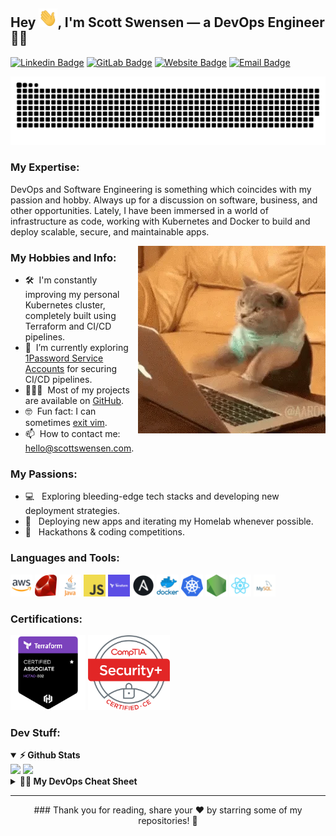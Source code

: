 ## Hey <img alt="Hey" src="./assets/hey.gif" width="30px" height="30px" />, I'm Scott Swensen — a DevOps Engineer 👨‍💻

[![Linkedin Badge](https://img.shields.io/badge/-@scott--swensen-0e76a8?style=flat-square&logo=Linkedin&logoColor=white)](https://linkedin.com/in/Scott-Swensen/)
[![GitLab Badge](https://img.shields.io/badge/-@scottswensen-FC6D26?style=flat-square&logo=GitLab&logoColor=white)](https://gitlab.com/scottswensen/)
[![Website Badge](https://img.shields.io/badge/-scottswensen.com-3b5998?style=flat-square&logo=google-chrome&logoColor=white)](https://scottswensen.com/)
[![Email Badge](https://img.shields.io/badge/-hello@scottswensen.com-08851b?style=flat-square&logo=gmail&logoColor=white)](mailto:hello@scottswensen.com)

<img src="./assets/github-snake-dark.svg" />

### My Expertise:

DevOps and Software Engineering is something which coincides with my passion and hobby. Always up for a discussion on
software, business, and other opportunities. Lately, I have been immersed in a world of infrastructure as code, working
with Kubernetes and Docker to build and deploy scalable, secure, and maintainable apps.

<img align="right" alt="Coding Cat" src="./assets/coding.webp" />

### My Hobbies and Info:

- 🛠&nbsp; I'm constantly improving my personal Kubernetes cluster, completely built using Terraform and CI/CD pipelines.
- 🔐&nbsp; I’m currently exploring [1Password Service Accounts](https://blog.1password.com/1password-service-accounts/)
  for securing CI/CD pipelines.
- 👨🏻‍💻&nbsp; Most of my projects are available on [GitHub](https://github.com/sswensen).
- 🤓&nbsp; Fun fact: I can sometimes [exit vim](./assets/vim.jpg).
- 📫&nbsp; How to contact me: [hello@scottswensen.com](mailto:hello@scottswensen.com).

### My Passions:

- 💻 &nbsp; Exploring bleeding-edge tech stacks and developing new deployment strategies.
- 🔬 &nbsp; Deploying new apps and iterating my Homelab whenever possible.
- 🍕 &nbsp; Hackathons & coding competitions.

### Languages and Tools:

<code><img height="35" src="https://raw.githubusercontent.com/github/explore/80688e429a7d4ef2fca1e82350fe8e3517d3494d/topics/aws/aws.png" alt="aws"/></code>
<code><img height="35" src="https://raw.githubusercontent.com/github/explore/80688e429a7d4ef2fca1e82350fe8e3517d3494d/topics/ruby/ruby.png" alt="ruby"/></code>
<code><img height="35" src="https://raw.githubusercontent.com/github/explore/80688e429a7d4ef2fca1e82350fe8e3517d3494d/topics/java/java.png" alt="java"/></code>
<code><img height="35" src="https://raw.githubusercontent.com/github/explore/80688e429a7d4ef2fca1e82350fe8e3517d3494d/topics/javascript/javascript.png" alt="javascript"/></code>
<code><img height="35" src="https://raw.githubusercontent.com/github/explore/80688e429a7d4ef2fca1e82350fe8e3517d3494d/topics/terraform/terraform.png" alt="terraform"/></code>
<code><img height="35" src="https://raw.githubusercontent.com/github/explore/80688e429a7d4ef2fca1e82350fe8e3517d3494d/topics/ansible/ansible.png" alt="ansible"/></code>
<code><img height="35" src="https://raw.githubusercontent.com/github/explore/80688e429a7d4ef2fca1e82350fe8e3517d3494d/topics/docker/docker.png" alt="docker"/></code>
<code><img height="35" src="https://raw.githubusercontent.com/github/explore/80688e429a7d4ef2fca1e82350fe8e3517d3494d/topics/kubernetes/kubernetes.png" alt="kubernetes"/></code>
<code><img height="35" src="https://raw.githubusercontent.com/github/explore/80688e429a7d4ef2fca1e82350fe8e3517d3494d/topics/nodejs/nodejs.png" alt="nodejs"/></code>
<code><img height="35" src="https://raw.githubusercontent.com/github/explore/80688e429a7d4ef2fca1e82350fe8e3517d3494d/topics/react/react.png" alt="react"/></code>
<code><img height="35" src="https://raw.githubusercontent.com/github/explore/80688e429a7d4ef2fca1e82350fe8e3517d3494d/topics/mysql/mysql.png" alt="mysql"/></code>

### Certifications:

<a href="https://www.credly.com/badges/969973c0-086f-4e93-994e-f13d4822edf2/public_url"><img height="120em" src="./assets/hashicorp-certified-terraform-associate-002.png" alt="Hashicorp Certified Terraform Associate 002"/></a>
<a href="https://www.linkedin.com/in/scott-swensen"><img height="120em" src="./assets/security-plus-ce.png" alt="CompTIA Security+"/></a>

### Dev Stuff:

<details open>
  <summary><b>⚡ Github Stats</b></summary>
  <img height="160em" src="https://github-readme-stats-five-orcin-34.vercel.app/api?username=sswensen&layout=compact&hide_border=true&count_private=true&show_icons=true&theme=one_dark_pro&hide=contribs&rank_icon=github"/>
  <img height="160em" src="https://github-readme-stats-five-orcin-34.vercel.app/api/top-langs/?username=sswensen&hide=html,Jupyter%20Notebook&show_icons=true&hide_border=true&layout=compact&langs_count=8&theme=one_dark_pro"/>
</details>

<details>	
  <summary><b>✍🏼 My DevOps Cheat Sheet</b></summary> 
  <img id="vim" alt="vim" src="./assets/vim.jpg" />
</details>  

---

<div align="center">
### Thank you for reading, share your ❤️ by starring some of my repositories! 🌟
</div>
